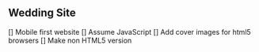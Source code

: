 Wedding Site
------------

[] Mobile first website
[] Assume JavaScript
[] Add cover images for html5 browsers
[] Make non HTML5 version

